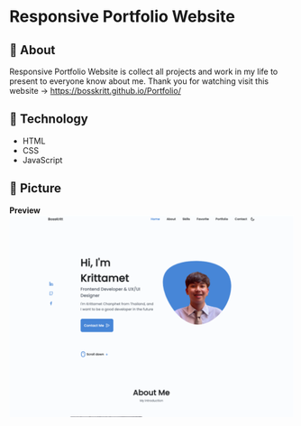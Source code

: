 # Responsive Portfolio Website

##  🎯 About
Responsive Portfolio Website is collect all projects and work in my life to present to everyone know about me. Thank you for watching
visit this website -> https://bosskritt.github.io/Portfolio/

##  🚀 Technology
- HTML
- CSS
- JavaScript

## 📸 Picture
<b>Preview</b><br>
![alt text](https://github.com/BossKritt/Portfolio/blob/main/Preview.png?raw=true)
